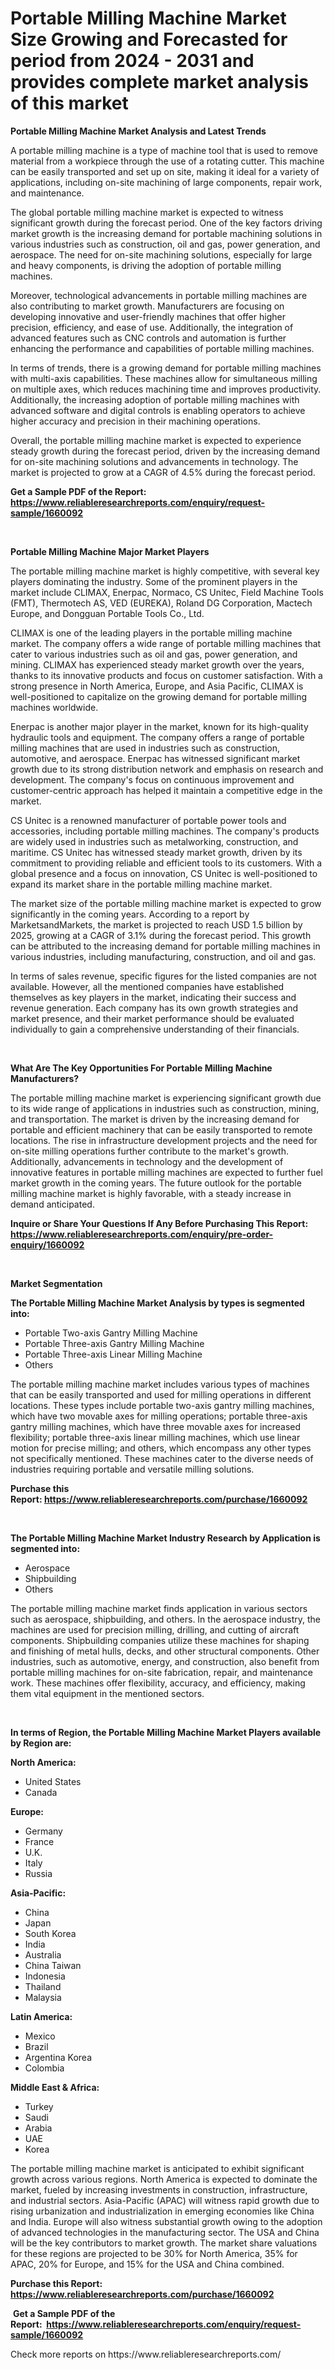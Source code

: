 <p><h1>Portable Milling Machine Market Size Growing and Forecasted for period from 2024 - 2031 and provides complete market analysis of this market</h1></p><p><strong>Portable Milling Machine Market Analysis and Latest Trends</strong></p>
<p><p>A portable milling machine is a type of machine tool that is used to remove material from a workpiece through the use of a rotating cutter. This machine can be easily transported and set up on site, making it ideal for a variety of applications, including on-site machining of large components, repair work, and maintenance.</p><p>The global portable milling machine market is expected to witness significant growth during the forecast period. One of the key factors driving market growth is the increasing demand for portable machining solutions in various industries such as construction, oil and gas, power generation, and aerospace. The need for on-site machining solutions, especially for large and heavy components, is driving the adoption of portable milling machines.</p><p>Moreover, technological advancements in portable milling machines are also contributing to market growth. Manufacturers are focusing on developing innovative and user-friendly machines that offer higher precision, efficiency, and ease of use. Additionally, the integration of advanced features such as CNC controls and automation is further enhancing the performance and capabilities of portable milling machines.</p><p>In terms of trends, there is a growing demand for portable milling machines with multi-axis capabilities. These machines allow for simultaneous milling on multiple axes, which reduces machining time and improves productivity. Additionally, the increasing adoption of portable milling machines with advanced software and digital controls is enabling operators to achieve higher accuracy and precision in their machining operations.</p><p>Overall, the portable milling machine market is expected to experience steady growth during the forecast period, driven by the increasing demand for on-site machining solutions and advancements in technology. The market is projected to grow at a CAGR of 4.5% during the forecast period.</p></p>
<p><strong>Get a Sample PDF of the Report:&nbsp; <a href="https://www.reliableresearchreports.com/enquiry/request-sample/1660092">https://www.reliableresearchreports.com/enquiry/request-sample/1660092</a></strong></p>
<p>&nbsp;</p>
<p><strong>Portable Milling Machine Major Market Players</strong></p>
<p><p>The portable milling machine market is highly competitive, with several key players dominating the industry. Some of the prominent players in the market include CLIMAX, Enerpac, Normaco, CS Unitec, Field Machine Tools (FMT), Thermotech AS, VED (EUREKA), Roland DG Corporation, Mactech Europe, and Dongguan Portable Tools Co., Ltd.</p><p>CLIMAX is one of the leading players in the portable milling machine market. The company offers a wide range of portable milling machines that cater to various industries such as oil and gas, power generation, and mining. CLIMAX has experienced steady market growth over the years, thanks to its innovative products and focus on customer satisfaction. With a strong presence in North America, Europe, and Asia Pacific, CLIMAX is well-positioned to capitalize on the growing demand for portable milling machines worldwide.</p><p>Enerpac is another major player in the market, known for its high-quality hydraulic tools and equipment. The company offers a range of portable milling machines that are used in industries such as construction, automotive, and aerospace. Enerpac has witnessed significant market growth due to its strong distribution network and emphasis on research and development. The company's focus on continuous improvement and customer-centric approach has helped it maintain a competitive edge in the market.</p><p>CS Unitec is a renowned manufacturer of portable power tools and accessories, including portable milling machines. The company's products are widely used in industries such as metalworking, construction, and maritime. CS Unitec has witnessed steady market growth, driven by its commitment to providing reliable and efficient tools to its customers. With a global presence and a focus on innovation, CS Unitec is well-positioned to expand its market share in the portable milling machine market.</p><p>The market size of the portable milling machine market is expected to grow significantly in the coming years. According to a report by MarketsandMarkets, the market is projected to reach USD 1.5 billion by 2025, growing at a CAGR of 3.1% during the forecast period. This growth can be attributed to the increasing demand for portable milling machines in various industries, including manufacturing, construction, and oil and gas.</p><p>In terms of sales revenue, specific figures for the listed companies are not available. However, all the mentioned companies have established themselves as key players in the market, indicating their success and revenue generation. Each company has its own growth strategies and market presence, and their market performance should be evaluated individually to gain a comprehensive understanding of their financials.</p></p>
<p>&nbsp;</p>
<p><strong>What Are The Key Opportunities For Portable Milling Machine Manufacturers?</strong></p>
<p><p>The portable milling machine market is experiencing significant growth due to its wide range of applications in industries such as construction, mining, and transportation. The market is driven by the increasing demand for portable and efficient machinery that can be easily transported to remote locations. The rise in infrastructure development projects and the need for on-site milling operations further contribute to the market's growth. Additionally, advancements in technology and the development of innovative features in portable milling machines are expected to further fuel market growth in the coming years. The future outlook for the portable milling machine market is highly favorable, with a steady increase in demand anticipated.</p></p>
<p><strong>Inquire or Share Your Questions If Any Before Purchasing This Report: <a href="https://www.reliableresearchreports.com/enquiry/pre-order-enquiry/1660092">https://www.reliableresearchreports.com/enquiry/pre-order-enquiry/1660092</a></strong></p>
<p>&nbsp;</p>
<p><strong>Market Segmentation</strong></p>
<p><strong>The Portable Milling Machine Market Analysis by types is segmented into:</strong></p>
<p><ul><li>Portable Two-axis Gantry Milling Machine</li><li>Portable Three-axis Gantry Milling Machine</li><li>Portable Three-axis Linear Milling Machine</li><li>Others</li></ul></p>
<p><p>The portable milling machine market includes various types of machines that can be easily transported and used for milling operations in different locations. These types include portable two-axis gantry milling machines, which have two movable axes for milling operations; portable three-axis gantry milling machines, which have three movable axes for increased flexibility; portable three-axis linear milling machines, which use linear motion for precise milling; and others, which encompass any other types not specifically mentioned. These machines cater to the diverse needs of industries requiring portable and versatile milling solutions.</p></p>
<p><strong>Purchase this Report:&nbsp;<a href="https://www.reliableresearchreports.com/purchase/1660092">https://www.reliableresearchreports.com/purchase/1660092</a></strong></p>
<p>&nbsp;</p>
<p><strong>The Portable Milling Machine Market Industry Research by Application is segmented into:</strong></p>
<p><ul><li>Aerospace</li><li>Shipbuilding</li><li>Others</li></ul></p>
<p><p>The portable milling machine market finds application in various sectors such as aerospace, shipbuilding, and others. In the aerospace industry, the machines are used for precision milling, drilling, and cutting of aircraft components. Shipbuilding companies utilize these machines for shaping and finishing of metal hulls, decks, and other structural components. Other industries, such as automotive, energy, and construction, also benefit from portable milling machines for on-site fabrication, repair, and maintenance work. These machines offer flexibility, accuracy, and efficiency, making them vital equipment in the mentioned sectors.</p></p>
<p>&nbsp;</p>
<p><strong>In terms of Region, the Portable Milling Machine Market Players available by Region are:</strong></p>
<p>
    <p> <strong> North America: </strong>
        <ul>
            <li>United States</li>
            <li>Canada</li>
        </ul>
        </p> 
    <p> <strong> Europe: </strong>
        <ul>
            <li>Germany</li>
            <li>France</li>
            <li>U.K.</li>
            <li>Italy</li>
            <li>Russia</li>
        </ul>
        </p> 
    <p> <strong> Asia-Pacific: </strong>
        <ul>
            <li>China</li>
            <li>Japan</li>
            <li>South Korea</li>
            <li>India</li>
            <li>Australia</li>
            <li>China Taiwan</li>
            <li>Indonesia</li>
            <li>Thailand</li>
            <li>Malaysia</li>
        </ul>
        </p> 
    <p> <strong> Latin America: </strong>
        <ul>
            <li>Mexico</li>
            <li>Brazil</li>
            <li>Argentina Korea</li>
            <li>Colombia</li>
        </ul>
        </p> 
    <p> <strong> Middle East & Africa: </strong>
        <ul>
            <li>Turkey</li>
            <li>Saudi</li>
            <li>Arabia</li>
            <li>UAE</li>
            <li>Korea</li>
        </ul>
    </p>
    </p>
<p><p>The portable milling machine market is anticipated to exhibit significant growth across various regions. North America is expected to dominate the market, fueled by increasing investments in construction, infrastructure, and industrial sectors. Asia-Pacific (APAC) will witness rapid growth due to rising urbanization and industrialization in emerging economies like China and India. Europe will also witness substantial growth owing to the adoption of advanced technologies in the manufacturing sector. The USA and China will be the key contributors to market growth. The market share valuations for these regions are projected to be 30% for North America, 35% for APAC, 20% for Europe, and 15% for the USA and China combined.</p></p>
<p><strong>Purchase this Report: <a href="https://www.reliableresearchreports.com/purchase/1660092">https://www.reliableresearchreports.com/purchase/1660092</a></strong></p>
<p>&nbsp;<strong>Get a Sample PDF of the Report:&nbsp;&nbsp;<a href="https://www.reliableresearchreports.com/enquiry/request-sample/1660092">https://www.reliableresearchreports.com/enquiry/request-sample/1660092</a></strong></p>
<p><strong></strong></p>
<p>Check more reports on https://www.reliableresearchreports.com/</p>